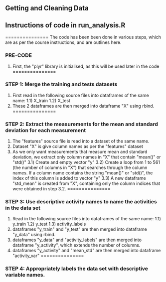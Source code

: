 ## Getting and Cleaning Data
## Instructions of code in run_analysis.R
===============
The code has been been done in various steps, which are as per the course instructions, and are outlines here.

### PRE-CODE

1) First, the "plyr" library is initialised, as this will be used later in the code
===============
### STEP 1: Merge the training and tests datasets

1) First read in the following source files into dataframes of the same name:
	1.1) X_train
	1.2) X_test
2) These 2 dataframes are then merged into dataframe "X" using rbind.
===============
### STEP 2: Extract the measurements for the mean and standard deviation for each measurement

1) The "features" source file is read into a dataset of the same name.
2) Dataset "X" is give column names as per the "features" dataset
3) As we only want measurements that measure mean and standard deviation, we extract only column names in "X" that contain "mean()" or "std()"
	3.1) Create and empty vector "y"
	3.2) Create a loop from 1 to 561 (the number of columns in "X") that searches through the column names.
		 If a column name contains the string "mean()" or "std()", the index of this column is added to vector "y"
	3.3) A new dataframe "std_mean" is created from "X", containing only the column indices that were obtained in step 3.2.
===============
### STEP 3: Use descriptive activity names to name the activities in the data set

1) Read in the following source files into dataframes of the same name:
	1.1) y_train
	1.2) y_test
	1.3) activity_labels
2) dataframes "y_train" and "y_test" are then merged into dataframe "y_data" using rbind.
3) dataframes "y_data" and "activity_labels" are then merged into dataframe "y_activity", which extends the number of columns.
4) dataframes "y_activity" and "mean_std" are then merged into  dataframe "activity_var"
===============
### STEP 4: Appropriately labels the data set with descriptive variable names. 

